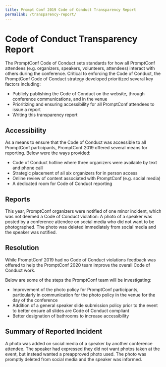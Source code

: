 ```yaml
---
title: Prompt Conf 2019 Code of Conduct Transparency Report
permalink: /transparency-report/
---
```


# Code of Conduct Transparency Report

The PromptConf Code of Conduct sets standards for how all PromptConf attendees (e.g. organizers, speakers, volunteers, attendees) interact with others during the conference. Critical to enforcing the Code of Conduct, the PromptConf Code of Conduct strategy developed prioritized several key factors including:

- Publicly publishing the Code of Conduct on the website, through conference communications, and in the venue
- Prioritizing and ensuring accessibility for all PromptConf attendees to issue a report 
- Writing this transparency report


## Accessibility

As a means to ensure that the Code of Conduct was accessible to all PromptConf participants, PromptConf 2019 offered several means for reporting. Below were the ways provided:

- Code of Conduct hotline where three organizers were available by text and phone call
- Strategic placement of all six organizers for in person access
- Online review of content associated with PromptConf (e.g. social media)
- A dedicated room for Code of Conduct reporting 

## Reports

This year, PromptConf organizers were notified of one minor incident, which was not deemed a Code of Conduct violation:
A photo of a speaker was posted by a conference attendee on social media who did not want to be photographed. The photo was deleted immediately from social media and the speaker was notified.

## Resolution

While PromptConf 2019 had no Code of Conduct violations feedback was offered to help the PromptConf 2020 team improve the overall Code of Conduct work. 

Below are some of the steps the PromptConf team will be investigating:

- Improvement of the photo policy for PromptConf participants, particularly in communication for the photo policy in the venue for the day of the conference
- Addition of a general speaker slide submission policy prior to the event to better ensure all slides are Code of Conduct compliant
- Better designation of bathrooms to increase accessibility

## Summary of Reported Incident
A photo was added on social media of a speaker by another conference attendee. The speaker had expressed they did not want photos taken at the event, but instead wanted a preapproved photo used. The photo was promptly deleted from social media and the speaker was informed.


